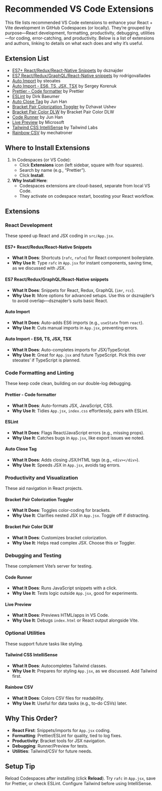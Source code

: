 # Recommended VS Code Extensions

This file lists recommended VS Code extensions to enhance your React + Vite development in GitHub Codespaces (or locally). They’re grouped by purpose—React development, formatting, productivity, debugging, utilities—for coding, error-catching, and productivity. Below is a list of extensions and authors, linking to details on what each does and why it’s useful.

## Extension List

- [ES7+ React/Redux/React-Native Snippets](#es7-reactreduxreact-native-snippets) by dsznajder
- [ES7 React/Redux/GraphQL/React-Native snippets](#es7-reactreduxgraphqlreact-native-snippets) by rodrigovallades
- [Auto Import](#auto-import) by steoates
- [Auto Import - ES6, TS, JSX, TSX](#auto-import---es6-ts-jsx-tsx) by Sergey Korenuk
- [Prettier - Code formatter](#prettier---code-formatter) by Prettier
- [ESLint](#eslint) by Dirk Baeumer
- [Auto Close Tag](#auto-close-tag) by Jun Han
- [Bracket Pair Colorization Toggler](#bracket-pair-colorization-toggler) by Dzhavat Ushev
- [Bracket Pair Color DLW](#bracket-pair-color-dlw) by Bracket Pair Color DLW
- [Code Runner](#code-runner) by Jun Han
- [Live Preview](#live-preview) by Microsoft
- [Tailwind CSS IntelliSense](#tailwind-css-intellisense) by Tailwind Labs
- [Rainbow CSV](#rainbow-csv) by mechatroner

## Where to Install Extensions

1. In Codespaces (or VS Code):
   - Click **Extensions** icon (left sidebar, square with four squares).
   - Search by name (e.g., “Prettier”).
   - Click **Install**.
2. **Why Install Here**:
   - Codespaces extensions are cloud-based, separate from local VS Code.
   - They activate on codespace restart, boosting your React workflow.

## Extensions

### React Development

These speed up React and JSX coding in `src/App.jsx`.

#### ES7+ React/Redux/React-Native Snippets

- **What It Does**: Shortcuts (`rafc`, `rafce`) for React component boilerplate.
- **Why Use It**: Type `rafc` in `App.jsx` for instant components, saving time, as we discussed with JSX.

#### ES7 React/Redux/GraphQL/React-Native snippets

- **What It Does**: Snippets for React, Redux, GraphQL (`imr`, `rcc`).
- **Why Use It**: More options for advanced setups. Use this or dsznajder’s to avoid overlap—dsznajder’s suits basic React.

#### Auto Import

- **What It Does**: Auto-adds ES6 imports (e.g., `useState` from `react`).
- **Why Use It**: Cuts manual imports in `App.jsx`, preventing errors.

#### Auto Import - ES6, TS, JSX, TSX

- **What It Does**: Auto-completes imports for JSX/TypeScript.
- **Why Use It**: Great for `App.jsx` and future TypeScript. Pick this over steoates’ if TypeScript is planned.

### Code Formatting and Linting

These keep code clean, building on our double-log debugging.

#### Prettier - Code formatter

- **What It Does**: Auto-formats JSX, JavaScript, CSS.
- **Why Use It**: Tidies `App.jsx`, `index.css` effortlessly, pairs with ESLint.

#### ESLint

- **What It Does**: Flags React/JavaScript errors (e.g., missing props).
- **Why Use It**: Catches bugs in `App.jsx`, like export issues we noted.

#### Auto Close Tag

- **What It Does**: Adds closing JSX/HTML tags (e.g., `<div></div>`).
- **Why Use It**: Speeds JSX in `App.jsx`, avoids tag errors.

### Productivity and Visualization

These aid navigation in React projects.

#### Bracket Pair Colorization Toggler

- **What It Does**: Toggles color-coding for brackets.
- **Why Use It**: Clarifies nested JSX in `App.jsx`. Toggle off if distracting.

#### Bracket Pair Color DLW

- **What It Does**: Customizes bracket colorization.
- **Why Use It**: Helps read complex JSX. Choose this or Toggler.

### Debugging and Testing

These complement Vite’s server for testing.

#### Code Runner

- **What It Does**: Runs JavaScript snippets with a click.
- **Why Use It**: Tests logic outside `App.jsx`, good for experiments.

#### Live Preview

- **What It Does**: Previews HTML/apps in VS Code.
- **Why Use It**: Debugs `index.html` or React output alongside Vite.

### Optional Utilities

These support future tasks like styling.

#### Tailwind CSS IntelliSense

- **What It Does**: Autocompletes Tailwind classes.
- **Why Use It**: Prepares for styling `App.jsx`, as we discussed. Add Tailwind first.

#### Rainbow CSV

- **What It Does**: Colors CSV files for readability.
- **Why Use It**: Useful for data tasks (e.g., to-do CSVs) later.

## Why This Order?

- **React First**: Snippets/imports for `App.jsx` coding.
- **Formatting**: Prettier/ESLint for quality, tied to log fixes.
- **Productivity**: Bracket tools for JSX navigation.
- **Debugging**: Runner/Preview for tests.
- **Utilities**: Tailwind/CSV for future needs.

## Setup Tip

Reload Codespaces after installing (click **Reload**). Try `rafc` in `App.jsx`, save for Prettier, or check ESLint. Configure Tailwind before using IntelliSense.